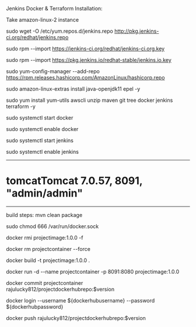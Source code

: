 Jenkins Docker & Terraform  Installation:

Take amazon-linux-2 instance

sudo wget -O /etc/yum.repos.d/jenkins.repo http://pkg.jenkins-ci.org/redhat/jenkins.repo

sudo rpm --import https://jenkins-ci.org/redhat/jenkins-ci.org.key

sudo rpm --import https://pkg.jenkins.io/redhat-stable/jenkins.io.key

sudo yum-config-manager --add-repo https://rpm.releases.hashicorp.com/AmazonLinux/hashicorp.repo

sudo amazon-linux-extras install java-openjdk11 epel -y

sudo yum install yum-utils awscli unzip maven git tree docker jenkins terraform -y

sudo systemctl start docker

sudo systemctl enable docker

sudo systemctl start jenkins

sudo systemctl enable jenkins

-------------------------------------

# tomcatTomcat 7.0.57, 8091, "admin/admin" 

-----------------------------------------
build steps:
mvn clean package

sudo chmod 666 /var/run/docker.sock

docker rmi projectimage:1.0.0 -f

docker rm projectcontainer --force

docker build -t projectimage:1.0.0 .

docker run -d --name projectcontainer -p 8091:8080 projectimage:1.0.0

docker commit projectcontainer rajulucky812/projectdockerhubrepo:$version

docker login --username ${dockerhubusername} --password ${dockerhubpassword}

docker push rajulucky812/projectdockerhubrepo:$version

